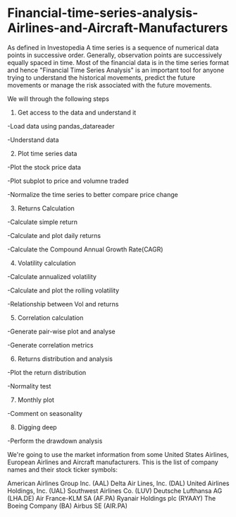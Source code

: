 # Financial-time-series-analysis-Airlines-and-Aircraft-Manufacturers
As defined in Investopedia A time series is a sequence of numerical data points in successive order. Generally, observation points are successively equally spaced in time. Most of the financial data is in the time series format and hence "Financial Time Series Analysis" is an important tool for anyone trying to understand the historical movements, predict the future movements or manage the risk associated with the future movements.

We will through the following steps

1. Get access to the data and understand it

  -Load data using pandas_datareader
  
  -Understand data
  
2. Plot time series data

  -Plot the stock price data
  
  -Plot subplot to price and volumne traded
  
  -Normalize the time series to better compare price change
  
3. Returns Calculation

  -Calculate simple return
  
  -Calculate and plot daily returns
  
  -Calculate the Compound Annual Growth Rate(CAGR)
  
4. Volatility calculation

  -Calculate annualized volatility
  
  -Calculate and plot the rolling volatility
  
  -Relationship between Vol and returns
  
5. Correlation calculation

  -Generate pair-wise plot and analyse
  
  -Generate correlation metrics
  
6. Returns distribution and analysis

  -Plot the return distribution
  
  -Normality test
  
7. Monthly plot

  -Comment on seasonality
  
8. Digging deep

  -Perform the drawdown analysis
  
We're going to use the market information from some United States Airlines, European Airlines and Aircraft manufacturers. This is the list of company names and their stock ticker symbols:

American Airlines Group Inc. (AAL)
Delta Air Lines, Inc. (DAL)
United Airlines Holdings, Inc. (UAL)
Southwest Airlines Co. (LUV)
Deutsche Lufthansa AG (LHA.DE)
Air France-KLM SA (AF.PA)
Ryanair Holdings plc (RYAAY)
The Boeing Company (BA)
Airbus SE (AIR.PA)
